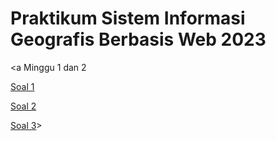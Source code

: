 # Praktikum Sistem Informasi Geografis Berbasis Web 2023

<p style="background-image: url('[https://aliftourjogja.com/wp-content/uploads/2020/03/keraton-jogja-1.jpg](https://ft.ugm.ac.id/wp-content/uploads/sites/1862/2021/08/20200903_123924-2.jpg)');"

<a Minggu 1 dan 2 </a>

<a href="/sigweb/M1_2_Soal_1.html">Soal 1</a>

<a href="/sigweb/M1_2_Soal_2.html">Soal 2</a>

<a href="https://muhammadrafihakimi.wixsite.com/my-site">Soal 3</a>>
